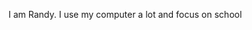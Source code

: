 I am Randy.
I use my computer a lot and focus on school

<!---
700r/700r is a ✨ special ✨ repository because its `README.md` (this file) appears on your GitHub profile.
You can click the Preview link to take a look at your changes.
--->
